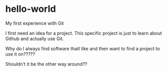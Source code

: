 # hello-world
My first experience with Git

I first need an idea for a project.
This specific project is just to learn about Github and actually use Git.

Why do I always find software thatI like and then want to find a project to use it on????? 

Shouldn't it be the other way around??
